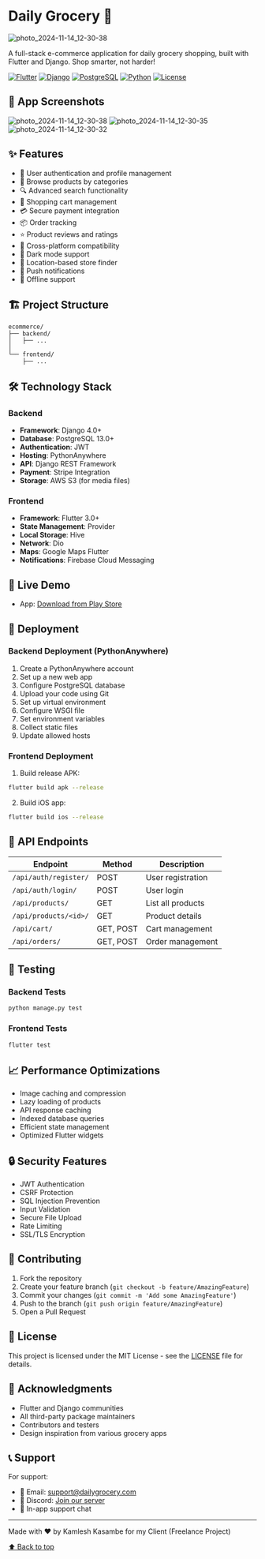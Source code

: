 # Daily Grocery 🛒

![photo_2024-11-14_12-30-38](https://github.com/user-attachments/assets/c4e520ec-ec62-4b7c-9645-27001adbf17e)


A full-stack e-commerce application for daily grocery shopping, built with Flutter and Django. Shop smarter, not harder!

[![Flutter](https://img.shields.io/badge/Flutter-3.0+-02569B?style=for-the-badge&logo=flutter&logoColor=white)](https://flutter.dev/)
[![Django](https://img.shields.io/badge/Django-4.0+-092E20?style=for-the-badge&logo=django&logoColor=white)](https://www.djangoproject.com/)
[![PostgreSQL](https://img.shields.io/badge/PostgreSQL-13.0+-336791?style=for-the-badge&logo=postgresql&logoColor=white)](https://www.postgresql.org/)
[![Python](https://img.shields.io/badge/Python-3.9+-3776AB?style=for-the-badge&logo=python&logoColor=white)](https://www.python.org/)
[![License](https://img.shields.io/badge/license-MIT-green?style=for-the-badge)](LICENSE)

## 📱 App Screenshots

![photo_2024-11-14_12-30-38](https://github.com/user-attachments/assets/f0d9fef3-b292-4e24-9c0d-98e32781ce8d)
![photo_2024-11-14_12-30-35](https://github.com/user-attachments/assets/85233779-0a86-488c-9fbb-d2ac1953ca4c)
![photo_2024-11-14_12-30-32](https://github.com/user-attachments/assets/9428fbe6-8466-4f06-b11e-1d96ce8aadf1)


## ✨ Features

- 🔐 User authentication and profile management
- 🏪 Browse products by categories
- 🔍 Advanced search functionality
- 🛒 Shopping cart management
- 💳 Secure payment integration
- 📦 Order tracking
- ⭐ Product reviews and ratings
- 📱 Cross-platform compatibility
- 🌙 Dark mode support
- 📍 Location-based store finder
- 🔔 Push notifications
- 💾 Offline support

## 🏗️ Project Structure

```
ecommerce/
├── backend/
│   ├── ...   
│
└── frontend/
    ├── ...
```

## 🛠️ Technology Stack

### Backend
- **Framework**: Django 4.0+
- **Database**: PostgreSQL 13.0+
- **Authentication**: JWT
- **Hosting**: PythonAnywhere
- **API**: Django REST Framework
- **Payment**: Stripe Integration
- **Storage**: AWS S3 (for media files)

### Frontend
- **Framework**: Flutter 3.0+
- **State Management**: Provider
- **Local Storage**: Hive
- **Network**: Dio
- **Maps**: Google Maps Flutter
- **Notifications**: Firebase Cloud Messaging

## 🚀 Live Demo

- App: [Download from Play Store]([https://play.google.com/store/apps/details?id=com.yourdomain.dailygrocery](https://play.google.com/store/apps/details?id=daily.grocery.com.dailygrocery&pli=1))

## 📱 Deployment

### Backend Deployment (PythonAnywhere)

1. Create a PythonAnywhere account
2. Set up a new web app
3. Configure PostgreSQL database
4. Upload your code using Git
5. Set up virtual environment
6. Configure WSGI file
7. Set environment variables
8. Collect static files
9. Update allowed hosts

### Frontend Deployment

1. Build release APK:
```bash
flutter build apk --release
```

2. Build iOS app:
```bash
flutter build ios --release
```

## 🔑 API Endpoints

| Endpoint | Method | Description |
|----------|---------|-------------|
| `/api/auth/register/` | POST | User registration |
| `/api/auth/login/` | POST | User login |
| `/api/products/` | GET | List all products |
| `/api/products/<id>/` | GET | Product details |
| `/api/cart/` | GET, POST | Cart management |
| `/api/orders/` | GET, POST | Order management |

## 🧪 Testing

### Backend Tests
```bash
python manage.py test
```

### Frontend Tests
```bash
flutter test
```

## 📈 Performance Optimizations

- Image caching and compression
- Lazy loading of products
- API response caching
- Indexed database queries
- Efficient state management
- Optimized Flutter widgets

## 🔒 Security Features

- JWT Authentication
- CSRF Protection
- SQL Injection Prevention
- Input Validation
- Secure File Upload
- Rate Limiting
- SSL/TLS Encryption

## 🤝 Contributing

1. Fork the repository
2. Create your feature branch (`git checkout -b feature/AmazingFeature`)
3. Commit your changes (`git commit -m 'Add some AmazingFeature'`)
4. Push to the branch (`git push origin feature/AmazingFeature`)
5. Open a Pull Request

## 📝 License

This project is licensed under the MIT License - see the [LICENSE](LICENSE) file for details.

## 👏 Acknowledgments

- Flutter and Django communities
- All third-party package maintainers
- Contributors and testers
- Design inspiration from various grocery apps

## 📞 Support

For support:
- 📧 Email: support@dailygrocery.com
- 💬 Discord: [Join our server](https://discord.gg/dailygrocery)
- 📱 In-app support chat

---

Made with ❤️ by Kamlesh Kasambe for my Client (Freelance Project)

[⬆ Back to top](#daily-grocery-)
